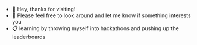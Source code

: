 - 👋 Hey, thanks for visiting!
- 👀 Please feel free to look around and let me know if something interests you 
- :clipboard: learning by throwing myself into hackathons and pushing up the leaderboards
